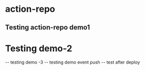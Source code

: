 # action-repo
## Testing action-repo demo1
# Testing demo-2
-- testing demo -3
-- testing demo event push
-- test after deploy